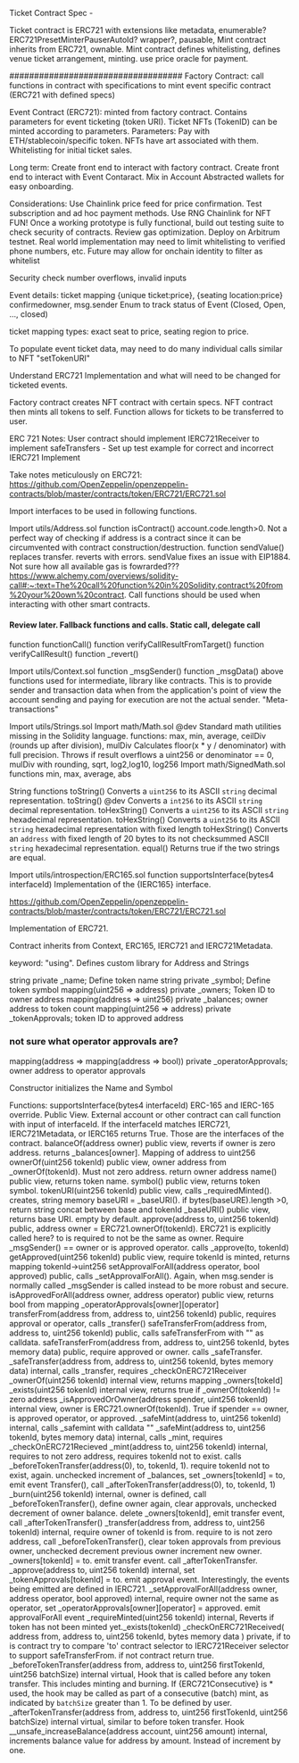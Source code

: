 Ticket Contract Spec - 

Ticket contract is ERC721 with extensions like metadata, enumerable? ERC721PresetMinterPauserAutoId? wrapper?, pausable, 
Mint contract inherits from ERC721, ownable. Mint contract defines whitelisting, defines venue ticket arrangement, minting. use price oracle for payment.

###################################
Factory Contract:
call functions in contract with specifications to mint event specific contract (ERC721 with defined specs)

Event Contract (ERC721):
minted from factory contract. Contains parameters for event ticketing (token URI). Ticket NFTs (TokenID) can be minted according to parameters. 
Parameters: Pay with ETH/stablecoin/specific token. NFTs have art associated with them. Whitelisting for initial ticket sales. 

Long term:
Create front end to interact with factory contract.
Create front end to interact with Event Contaract.
Mix in Account Abstracted wallets for easy onboarding.

Considerations:
Use Chainlink price feed for price confirmation. Test subscription and ad hoc payment methods. Use RNG Chainlink for NFT FUN!
Once a working prototype is fully functional, build out testing suite to check security of contracts. Review gas optimization. Deploy on Arbitrum testnet.
Real world implementation may need to limit whitelisting to verified phone numbers, etc. Future may allow for onchain identity to filter as whitelist

Security check number overflows, invalid inputs


Event details:
ticket mapping {unique ticket:price}, {seating location:price}
confirmedowner, msg.sender
Enum to track status of Event (Closed, Open, ..., closed)

ticket mapping types: exact seat to price, seating region to price.

To populate event ticket data, may need to do many individual calls similar to NFT "setTokenURI"


Understand ERC721 Implementation and what will need to be changed for ticketed events.

Factory contract creates NFT contract with certain specs. NFT contract then mints all tokens to self. Function allows for tickets to be transferred to user.


ERC 721 Notes:
User contract should implement IERC721Receiver to implement safeTransfers - Set up test example for correct and incorrect IERC721 Implement

Take notes meticulously on ERC721:
https://github.com/OpenZeppelin/openzeppelin-contracts/blob/master/contracts/token/ERC721/ERC721.sol

Import interfaces to be used in following functions.

Import utils/Address.sol
function isContract() account.code.length>0. Not a perfect way of checking if address is a contract since it can be circumvented with contract construction/destruction.
function sendValue() replaces transfer. reverts with errors. sendValue fixes an issue with EIP1884. Not sure how all available gas is fowrarded???
https://www.alchemy.com/overviews/solidity-call#:~:text=The%20call%20function%20in%20Solidity,contract%20from%20your%20own%20contract.
Call functions should be used when interacting with other smart contracts.
#### Review later. Fallback functions and calls. Static call, delegate call
function functionCall() 
function verifyCallResultFromTarget()
function verifyCallResult()
function _revert()

Import utils/Context.sol
function _msgSender()
function _msgData()
above functions used for intermediate, library like contracts. This is to provide sender and transaction data when from the application's point of view the account sending and paying for execution are not the actual sender. "Meta-transactions"

Import utils/Strings.sol
Import math/Math.sol
@dev Standard math utilities missing in the Solidity language.
functions: max, min, average, ceilDiv (rounds up after division), mulDiv Calculates floor(x * y / denominator) with full precision. Throws if result overflows a uint256 or denominator == 0, mulDiv with rounding, sqrt, log2,log10, log256
Import math/SignedMath.sol
functions min, max, average, abs

String functions 
toString() Converts a `uint256` to its ASCII `string` decimal representation.
toString() @dev Converts a `int256` to its ASCII `string` decimal representation.
toHexString() Converts a `uint256` to its ASCII `string` hexadecimal representation.
toHexString() Converts a `uint256` to its ASCII `string` hexadecimal representation with fixed length
toHexString() Converts an `address` with fixed length of 20 bytes to its not checksummed ASCII `string` hexadecimal representation.
equal() Returns true if the two strings are equal.

Import utils/introspection/ERC165.sol
function supportsInterface(bytes4 interfaceId) Implementation of the {IERC165} interface.


https://github.com/OpenZeppelin/openzeppelin-contracts/blob/master/contracts/token/ERC721/ERC721.sol

Implementation of ERC721.

Contract inherits from Context, ERC165, IERC721 and IERC721Metadata.

keyword: "using". Defines custom library for Address and Strings

string private _name; Define token name
string private _symbol; Define token symbol
mapping(uint256 => address) private _owners; Token ID to owner address
mapping(address => uint256) private _balances; owner address to token count
mapping(uint256 => address) private _tokenApprovals; token ID to approved address
### not sure what operator approvals are?
mapping(address => mapping(address => bool)) private _operatorApprovals; owner address to operator approvals

Constructor initializes the Name and Symbol

Functions:
supportsInterface(bytes4 interfaceId)
    ERC-165 and IERC-165 override. Public View. External account or other contract can call function with input of interfaceId. If the interfaceId matches IERC721, IERC721Metadata, or IERC165 returns True. Those are the interfaces of the contract.
balanceOf(address owner)
    public view, reverts if owner is zero address. returns _balances[owner]. Mapping of address to uint256
ownerOf(uint256 tokenId)
    public view, owner address from _ownerOf(tokenId). Must not zero address. return owner address
name()
    public view, returns token name.
symbol()
    public view, returns token symbol.
tokenURI(uint256 tokenId)
    public view, calls _requiredMinted(). creates, string memory baseURI = _baseURI(). if bytes(baseURE).length >0, return string concat between base and tokenId
_baseURI()
    public view, returns base URI. empty by default.
approve(address to, uint256 tokenId)
    public, address owner = ERC721.ownerOf(tokenId). ERC721 is explicitly called here? to is required to not be the same as owner. Require _msgSender() == owner or is approved operator. calls _approve(to, tokenId)
getApproved(uint256 tokenId)
    public view, require tokenId is minted, returns mapping tokenId->uint256
setApprovalForAll(address operator, bool approved)
    public, calls _setApprovalForAll(). Again, when msg.sender is normally called _msgSender is called instead to be more robust and secure.
isApprovedForAll(address owner, address operator)
    public view, returns bool from mapping _operatorApprovals[owner][operator]
transferFrom(address from, address to, uint256 tokenId)
    public, requires approval or operator, calls _transfer()
safeTransferFrom(address from, address to, uint256 tokenId)
    public, calls safeTransferFrom with "" as calldata.
safeTransferFrom(address from, address to, uint256 tokenId, bytes memory data)
    public, require approved or owner. calls _safeTransfer. 
 _safeTransfer(address from, address to, uint256 tokenId, bytes memory data)
    internal, calls _transfer, requires _checkOnERC721Receiver
 _ownerOf(uint256 tokenId)
    internal view, returns mapping _owners[tokeId]
 _exists(uint256 tokenId)
    internal view, returns true if _ownerOf(tokenId) != zero address
 _isApprovedOrOwner(address spender, uint256 tokenId)
    internal view, owner is ERC721.ownerOf(tokenId). True if spender == owner, is approved operator, or approved.
 _safeMint(address to, uint256 tokenId)
    internal, calls _safemint with calldata ""
 _safeMint(address to, uint256 tokenId, bytes memory data)
    internal, calls _mint, requires _checkOnERC721Recieved
 _mint(address to, uint256 tokenId)
    internal, requires to not zero address, requires tokenId not to exist. calls _beforeTokenTransfer(address(0), to, tokenId, 1). require tokenId not to exist, again. unchecked increment of _balances, set _owners[tokenId] = to, emit event Transfer(), call _afterTokenTransfer(address(0), to, tokenId, 1)
 _burn(uint256 tokenId)
    internal, owner is defined, call _beforeTokenTransfer(), define owner again, clear approvals, unchecked decrement of owner balance. delete _owners[tokenId], emit transfer event, call _afterTokenTransfer()
 _transfer(address from, address to, uint256 tokenId)
    internal, require owner of tokenId is from. require to is not zero address, call _beforeTokenTransfer(), clear token approvals from previous owner, unchecked decrement previous owner increment new owner. _owners[tokenId] = to. emit transfer event. call _afterTokenTransfer.
 _approve(address to, uint256 tokenId)
    internal, set _tokenApprovals[tokenId] = to. emit approval event. Interestingly, the events being emitted are defined in IERC721.
 _setApprovalForAll(address owner, address operator, bool approved)
    internal, require owner not the same as operator, set _operatorApprovals[owner][operator] = approved. emit approvalForAll event
 _requireMinted(uint256 tokenId)
    internal, Reverts if token has not been minted yet._exists(tokenId)
 _checkOnERC721Received(
        address from,
        address to,
        uint256 tokenId,
        bytes memory data
    )
    private, if to is contract try to compare 'to' contract selector to IERC721Receiver selector to support safeTransferFrom. if not contract return true.
_beforeTokenTransfer(address from, address to, uint256 firstTokenId, uint256 batchSize) 
    internal virtual, Hook that is called before any token transfer. This includes minting and burning. If {ERC721Consecutive} is
     * used, the hook may be called as part of a consecutive (batch) mint, as indicated by `batchSize` greater than 1. To be defined by user.
_afterTokenTransfer(address from, address to, uint256 firstTokenId, uint256 batchSize)
    internal virtual, similar to before token transfer. Hook
__unsafe_increaseBalance(address account, uint256 amount)
    internal, increments balance value for address by amount. Instead of increment by one.